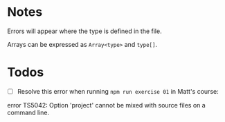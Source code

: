 # Notes

Errors will appear where the type is defined in the file.

Arrays can be expressed as `Array<type>` and `type[]`.


# Todos

- [ ] Resolve this error when running `npm run exercise 01` in Matt's course:

error TS5042: Option 'project' cannot be mixed with source files on a command line.